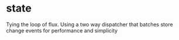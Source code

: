 # state
Tying the loop of flux. Using a two way dispatcher that batches store change events for performance and simplicity
